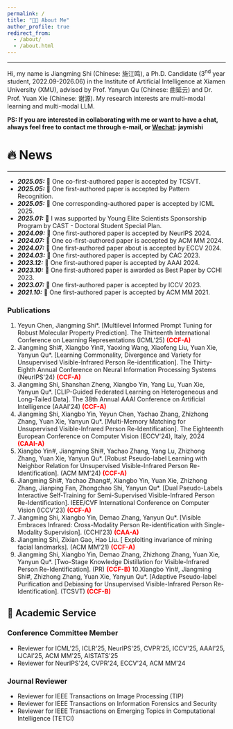 ```yaml
---
permalink: /
title: "👨‍🎓 About Me"
author_profile: true
redirect_from: 
  - /about/
  - /about.html
---
```

<hr>
<!-- My name is Jiangming Shi (施江鸣), I'm a Ph.D. student at Institute of Artificial Intelligence, Xiamen University, supervised by Professor Yanyun Qu (曲延云). My research interests are deep learning and computer vision algorithms, such as Multi-modal Learning. -->
Hi, my name is Jiangming Shi (Chinese: 施江鸣), a Ph.D. Candidate (3<sup>nd</sup> year student, 2022.09-2026.06) in the Institute of Artificial Intelligence at Xiamen University (XMU), advised by Prof. Yanyun Qu (Chinese: 曲延云) and Dr. Prof. Yuan Xie (Chinese: 谢源). My research interests are multi-modal learning and multi-modal LLM.
<!-- My research interest includes neural machine translation and computer vision. I have published more than 100 papers at the top international AI conferences with total <a href='https://scholar.google.com/citations?user=DhtAFkwAAAAJ'>google scholar citations <strong><span id='total_cit'>260000+</span></strong></a> (You can also use google scholar badge <a href='https://scholar.google.com/citations?user=DhtAFkwAAAAJ'><img src="https://img.shields.io/endpoint?url={{ url | url_encode }}&logo=Google%20Scholar&labelColor=f6f6f6&color=9cf&style=flat&label=citations"></a>). -->

**PS: If you are interested in collaborating with me or want to have a chat, always feel free to contact me through e-mail, or <ins>Wechat</ins>: jaymishi**


🔥 News
======
<hr>
<ul>
  <li>
    <strong><i>2025.05:</i></strong> 🎉 One co-first-authored paper is accepted by TCSVT.
  </li>
  <li>
    <strong><i>2025.05:</i></strong> 🎉 One first-authored paper is accepted by Pattern Recognition.
  </li>
  <li>
    <strong><i>2025.05:</i></strong> 🎉 One corresponding-authored paper is accepted by ICML 2025.
  </li>
   <li>
    <strong><i>2025.01:</i></strong> 🎉 I was supported by Young Elite Scientists Sponsorship Program by CAST - Doctoral Student Special Plan.
  </li>
   <li>
    <strong><i>2024.09:</i></strong> 🎉 One first-authored paper is accepted by NeurIPS 2024.
  </li>
     <li>
    <strong><i>2024.07:</i></strong> 🎉 One co-first-authored paper is accepted by ACM MM 2024.
  </li>
   <li>
    <strong><i>2024.07:</i></strong> 🎉 One first-authored paper about is accepted by ECCV 2024.
  </li>
   <li>
    <strong><i>2024.03:</i></strong> 🎉 One first-authored paper is accepted by CAC 2023.
  </li>
  <li>
    <strong><i>2023.12:</i></strong> 🎉 One first-authored paper is accepted by AAAI 2024.
  </li>
  <li>
    <strong><i>2023.10:</i></strong> 🎉 One first-authored paper is awarded as Best Paper by CCHI 2023.
  </li>
  <li>
    <strong><i>2023.07:</i></strong> 🎉 One first-authored paper is accepted by ICCV 2023.
  </li>
  <li>
    <strong><i>2021.10:</i></strong> 🎉 One first-authored  paper is accepted by ACM MM 2021.
  </li>
</ul>

### Publications
1. Yeyun Chen, Jiangming Shi*. [Multilevel Informed Prompt Tuning for Robust Molecular Property Prediction]. The Thirteenth International Conference on Learning Representations (ICML'25) **<font color=Red>(CCF-A)</font>**
2. Jiangming Shi#, Xiangbo Yin#, Yaoxing Wang, Xiaofeng Liu, Yuan Xie, Yanyun Qu*. [Learning Commonality, Divergence and Variety for Unsupervised Visible-Infrared Person Re-identification]. The Thirty-Eighth Annual Conference on Neural Information Processing Systems (NeurIPS'24) **<font color=Red>(CCF-A)</font>**
3. Jiangming Shi, Shanshan Zheng, Xiangbo Yin, Yang Lu, Yuan Xie, Yanyun Qu*.  [CLIP-Guided Federated Learning on Heterogeneous and Long-Tailed Data]. The 38th Annual AAAI Conference on Artificial Intelligence (AAAI'24) **<font color=Red>(CCF-A)</font>**
4. Jiangming Shi, Xiangbo Yin, Yeyun Chen, Yachao Zhang, Zhizhong Zhang, Yuan Xie, Yanyun Qu*. [Multi-Memory Matching for Unsupervised Visible-Infrared Person Re-Identification]. The Eighteenth European Conference on Computer Vision (ECCV'24), Italy, 2024 **<font color=Red>(CAAI-A)</font>**
5. Xiangbo Yin#, Jiangming Shi#, Yachao Zhang, Yang Lu, Zhizhong Zhang, Yuan Xie, Yanyun Qu*. [Robust Pseudo-label Learning with Neighbor Relation for Unsupervised Visible-Infrared Person Re-Identification]. (ACM MM'24) **<font color=Red>(CCF-A)</font>**
6. Jiangming Shi#, Yachao Zhang#, Xiangbo Yin, Yuan Xie, Zhizhong Zhang, Jianping Fan, Zhongchao Shi, Yanyun Qu*. [Dual Pseudo-Labels Interactive Self-Training for Semi-Supervised Visible-Infrared Person Re-Identification]. IEEE/CVF International Conference on Computer Vision (ICCV'23) **<font color=Red>(CCF-A)</font>**
7. Jiangming Shi,  Xiangbo Yin, Demao Zhang, Yanyun Qu*. [Visible Embraces Infrared: Cross-Modality Person Re-identification with Single-Modality Supervision]. (CCHI'23) **<font color=Red>(CAA-A)</font>**
8. Jiangming Shi, Zixian Gao, Hao Liu. [ Exploiting invariance of mining facial landmarks]. (ACM MM'21) **<font color=Red>(CCF-A)</font>**
9. Jiangming Shi, Xiangbo Yin, Demao Zhang, Zhizhong Zhang, Yuan Xie, Yanyun Qu*. [Two-Stage Knowledge Distillation for Visible-Infrared Person Re-Identification]. (PR) **<font color=Red>(CCF-B)</font>**
10.Xiangbo Yin#, Jiangming Shi#, Zhizhong Zhang, Yuan Xie, Yanyun Qu*. [Adaptive Pseudo-label Purification and Debiasing for Unsupervised Visible-Infrared Person Re-Identification]. (TCSVT) **<font color=Red>(CCF-B)</font>**

<!--
The Eighteenth European Conference on Computer Vision (ECCV'24), Italy, 2024 **<font color=Red>(CAAI-A)</font>**
4. **Yichen Li**, Qunwei Li, Haozhao Wang, Ruixuan Li, Wenliang Zhong, Guannan Zhang. [Towards Efficient Replay in Federated Incremental Learning](https://openaccess.thecvf.com/content/CVPR2024/papers/Li_Towards_Efficient_Replay_in_Federated_Incremental_Learning_CVPR_2024_paper.pdf). The Thirty-Fifth IEEE/CVF Conference on Computer Vision and Pattern Recognition (CVPR'24), USA, 2024 **<font color=Red>(CCF-A)</font>**
5. Haozhao Wang, Haoran Xu, **Yichen Li**, Ruixuan Li, Tianwei Zhang. [FedCDA: Federated Learning with Cross-rounds Divergence-aware Aggregation](https://openreview.net/pdf?id=nbPGqeH3lt). Twelfth International Conference on Learning Representations (ICLR'24), Austria, 2024 (Co-author) **<font color=Red>(CAAI-A)</font>**
6. Haozhao Wang, **Yichen Li**, Wenchao Xu, Ruixuan Li, Yufeng Zhan, Zhigang Zeng. [DaFKD: Domain-aware Federated Knowledge Distillation](http://openaccess.thecvf.com/content/CVPR2023/papers/Wang_DaFKD_Domain-Aware_Federated_Knowledge_Distillation_CVPR_2023_paper.pdf). The Thirty-Fourth IEEE/CVF Conference on Computer Vision and Pattern Recognition (CVPR'23), Canada, 2023 **<font color=Red>(CCF-A)</font>**
7. Tianzhe Xiao, **Yichen Li**, Yu Zhou, Yining Qi, Yi Liu, Wei Wang, Haozhao Wang, Yi Wang, Ruixuan Li. [FedRE: Robust and Effective Federated Learning
with Privacy Preference](https://arxiv.org/pdf/2505.04889). The ACM International Conference on Multimedia Retrieval (ICMR'25), USA, 2025 (Co-author) **<font color=Blue>(CCF-B)</font>**
8. Juan Zhao, Xiaoquan Yi, Ruixuan Li, Yuhua Li, Haozhao Wang, **Yichen Li**, Zhiying Deng, Zijun Xu. [FedTA: Unsupervised Federated Prototype Learning with Temperature Adaptation](http://www.ieee-hust-ncc.org/2024/ICESS/Presentation%20Program.pdf). IEEE International Conference on High Performance Computing and Communications (HPCC'24), China, 2024 **<font color=Green>(CCF-C)</font>**
9. Hao Zhu, **Yichen Li**, Jie Li, Xiaofang Zhang. [An Efficient Design Smell Detection Approach with Inter-class Relation](https://ksiresearch.org/seke/seke23paper/paper208.pdf). The 35th International Conference on Software Engineering and Knowledge Engineering (SEKE'23), USA, 2023 **<font color=Green>(CCF-C)</font>**
10. **Yichen Li**, Xiaofang Zhang. [Multi-Label Code Smell Detection with Hybrid Model based on Deep Learning](http://ksiresearch.org/seke/seke22paper/paper077.pdf). The 34th International Conference on Software Engineering and Knowledge Engineering (SEKE'22), USA, 2022 **<font color=Green>(CCF-C)</font>**
## 🏆 Honor & Award
- 2025.04 Granted by the Fundamental Research Funds for the Central Universities (<ins>研究生创新基金项目</ins>), Only ONE student in the School of Computer Sci. & Tech., HUST
- 2025.01 Best Paper Award (<ins>最佳论文奖</ins>), [IDC Lab](https://idc.hust.edu.cn/), HUST
- 2025.01 Excellent Paper Award of the 3<sup>rd</sup>Annual Academic Conference (<ins>第三届学术年会优秀论文奖</ins>), School of Computer Sci. & Tech., HUST
- 2024.12 Guotai Junan Scholarship (<ins>国泰君安奖学金</ins>), 2 Ph.D. students in the School of Computer Sci. & Tech., HUST
- 2024.10 Doctoral First-Class Academic Scholarship, (<ins>博士一等学业奖学金</ins>), HUST
- 2024.10 Science and Technology Innovation Award，(<ins>科技创新奖</ins>), HUST
- 2024.10 Merit Student (<ins>三好学生</ins>), HUST
- 2024.04 Sangfor Award (<ins>深信服奖学金</ins>), School of Computer Sci. & Tech., HUST
- 2024.01 Best Paper Award of the 2<sup>nd</sup>Annual Academic Conference (<ins>第二届学术年会最佳论文奖</ins>), School of Computer Sci. & Tech., HUST
- 2024.01 Best Newcomer Award (<ins>最佳新人奖</ins>), [IDC Lab](https://idc.hust.edu.cn/), HUST
## 🙂 Preprint
1. **Yichen Li**, Yuying Wang, Jiahua Dong, Haozhao Wang, Yining Qi, Rui Zhang, Ruixuan Li. [Resource-Constrained Federated Continual Learning: What Does Matter?]([https://arxiv.org/pdf/2501.08737?)](https://arxiv.org/pdf/2501.08737?)). Submitted to The Thirty-Ninth Annual Conference on Neural Information Processing Systems (NeurIPS'25) **<font color=Red>(CCF-A)</font>**
2. **Yichen Li**, Wenchao Xu, Yuying Wang, Yining Qi, Haozhao Wang, Bo Liu, Jingcai Guo, Ruixuan Li. Personalized Federated Incremental Learning with Chunked Hypernetworks. Submitted to IEEE Transactions on Mobile Computing (TMC) **<font color=Red>(CCF-A)</font>**
3. **Yichen Li**, Xiuying Wang, Wenchao Xu, Haozhao Wang, Yining Qi, Jiahua Dong, Ruixuan Li. Feature Distillation is the Better Choice for Model-Heterogeneous Federated Learning. Submitted to The Thirty-Ninth Annual Conference on Neural Information Processing Systems (NeurIPS'25) **<font color=Red>(CCF-A)</font>**
 -->
## 💬 Academic Service
### Conference Committee Member
- Reviewer for ICML'25, ICLR'25, NeurIPS'25, CVPR'25, ICCV'25, AAAI'25, IJCAI'25, ACM MM'25, AISTATS'25
- Reviewer for NeurIPS'24, CVPR'24, ECCV'24, ACM MM'24
  
### Journal Reviewer
- Reviewer for IEEE Transactions on Image Processing (TIP)
- Reviewer for IEEE Transactions on Information Forensics and Security
- Reviewer for IEEE Transactions on Emerging Topics in Computational Intelligence (TETCI)
